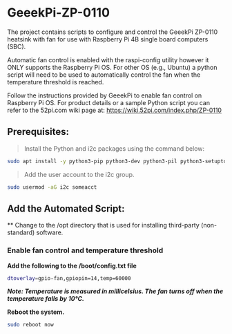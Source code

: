 # GeeekPi-ZP-0110
The project contains scripts to configure and control the GeeekPi ZP-0110 heatsink with fan
for use with Raspberry Pi 4B single board computers (SBC).

Automatic fan control is enabled with the raspi-config utility however it ONLY supports the
Raspberry Pi OS.  For other OS (e.g., Ubuntu) a python script will need to be used to automatically control the fan when the temperature threshold is reached.

Follow the instructions provided by GeeekPi to enable fan control on Raspberry Pi OS. For product details or a sample Python script you can refer to the 52pi.com wiki page at: https://wiki.52pi.com/index.php/ZP-0110

## Prerequisites:
>Install the Python and i2c packages using the command below:
```bash
sudo apt install -y python3-pip python3-dev python3-pil python3-setuptools python3-rpi.gpio i2c-tools
```
>Add the user account to the i2c group.
```bash
sudo usermod -aG i2c someacct
```

## Add the Automated Script:
** Change to the /opt directory that is used for installing third-party (non-standard) software.



### Enable fan control and temperature threshold
**Add the following to the /boot/config.txt file**
```bash
dtoverlay=gpio-fan,gpiopin=14,temp=60000
```
**_Note: Temperature is measured in millicelsius. The fan turns off when the temperature falls by 10℃._**

**Reboot the system.**
```bash
sudo reboot now
```
